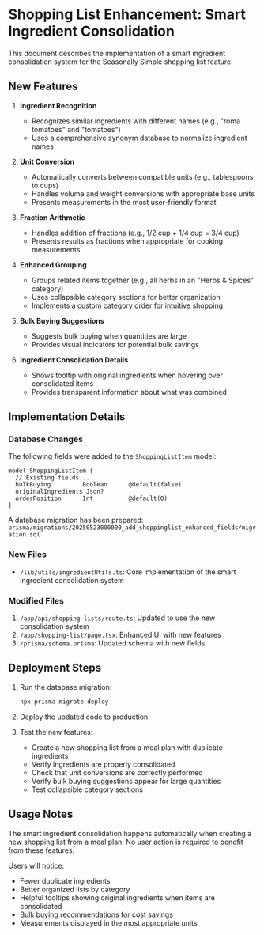 # Shopping List Enhancement: Smart Ingredient Consolidation

This document describes the implementation of a smart ingredient consolidation system for the Seasonally Simple shopping list feature.

## New Features

1. **Ingredient Recognition**
   - Recognizes similar ingredients with different names (e.g., "roma tomatoes" and "tomatoes")
   - Uses a comprehensive synonym database to normalize ingredient names

2. **Unit Conversion**
   - Automatically converts between compatible units (e.g., tablespoons to cups)
   - Handles volume and weight conversions with appropriate base units
   - Presents measurements in the most user-friendly format

3. **Fraction Arithmetic**
   - Handles addition of fractions (e.g., 1/2 cup + 1/4 cup = 3/4 cup)
   - Presents results as fractions when appropriate for cooking measurements

4. **Enhanced Grouping**
   - Groups related items together (e.g., all herbs in an "Herbs & Spices" category)
   - Uses collapsible category sections for better organization
   - Implements a custom category order for intuitive shopping

5. **Bulk Buying Suggestions**
   - Suggests bulk buying when quantities are large
   - Provides visual indicators for potential bulk savings

6. **Ingredient Consolidation Details**
   - Shows tooltip with original ingredients when hovering over consolidated items
   - Provides transparent information about what was combined

## Implementation Details

### Database Changes

The following fields were added to the `ShoppingListItem` model:

```prisma
model ShoppingListItem {
  // Existing fields...
  bulkBuying         Boolean      @default(false)
  originalIngredients Json?
  orderPosition      Int          @default(0)
}
```

A database migration has been prepared: `prisma/migrations/20250523000000_add_shoppinglist_enhanced_fields/migration.sql`

### New Files

- `/lib/utils/ingredientUtils.ts`: Core implementation of the smart ingredient consolidation system

### Modified Files

1. `/app/api/shopping-lists/route.ts`: Updated to use the new consolidation system
2. `/app/shopping-list/page.tsx`: Enhanced UI with new features
3. `/prisma/schema.prisma`: Updated schema with new fields

## Deployment Steps

1. Run the database migration:
   ```bash
   npx prisma migrate deploy
   ```

2. Deploy the updated code to production.

3. Test the new features:
   - Create a new shopping list from a meal plan with duplicate ingredients
   - Verify ingredients are properly consolidated
   - Check that unit conversions are correctly performed
   - Verify bulk buying suggestions appear for large quantities
   - Test collapsible category sections

## Usage Notes

The smart ingredient consolidation happens automatically when creating a new shopping list from a meal plan. No user action is required to benefit from these features.

Users will notice:
- Fewer duplicate ingredients
- Better organized lists by category
- Helpful tooltips showing original ingredients when items are consolidated
- Bulk buying recommendations for cost savings
- Measurements displayed in the most appropriate units